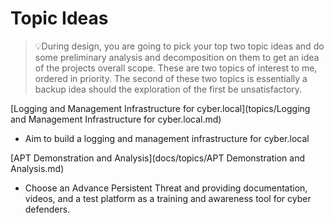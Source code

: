 # Topic Ideas

>  :bulb:During design, you are going to pick your top two topic ideas and do some preliminary analysis and decomposition on them to get an idea of the projects overall scope. These are two topics of interest to me, ordered in priority. The second of these two topics is essentially a backup idea should the exploration of the first be unsatisfactory.

[Logging and Management Infrastructure for cyber.local](topics/Logging and Management Infrastructure for cyber.local.md)

* Aim to build a logging and management infrastructure for cyber.local

[APT Demonstration and Analysis](docs/topics/APT Demonstration and Analysis.md)

* Choose an Advance Persistent Threat and providing documentation, videos, and a test platform as a training and awareness tool for cyber defenders.

